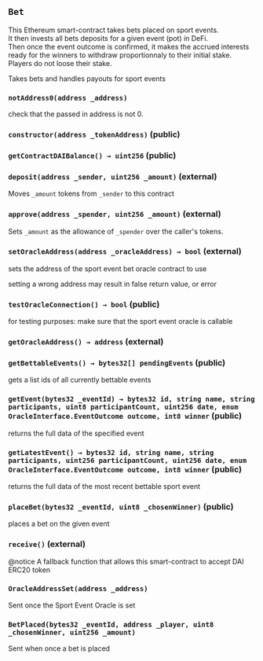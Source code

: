 ## `Bet`

This Ethereum smart-contract takes bets placed on sport events.  
It then invests all bets deposits for a given event (pot) in DeFi.  
Then once the event outcome is confirmed,
it makes the accrued interests ready for the winners 
to withdraw proportionnaly to their initial stake.  
Players do not loose their stake.

Takes bets and handles payouts for sport events




### `notAddress0(address _address)`



check that the passed in address is not 0.


### `constructor(address _tokenAddress)` (public)





### `getContractDAIBalance() → uint256` (public)





### `deposit(address _sender, uint256 _amount)` (external)

Moves `_amount` tokens from `_sender` to this contract




### `approve(address _spender, uint256 _amount)` (external)

Sets `_amount` as the allowance of `_spender` over the caller's tokens.




### `setOracleAddress(address _oracleAddress) → bool` (external)

sets the address of the sport event bet oracle contract to use 


setting a wrong address may result in false return value, or error 


### `testOracleConnection() → bool` (public)

for testing purposes: make sure that the sport event oracle is callable



### `getOracleAddress() → address` (external)





### `getBettableEvents() → bytes32[] pendingEvents` (public)

gets a list ids of all currently bettable events




### `getEvent(bytes32 _eventId) → bytes32 id, string name, string participants, uint8 participantCount, uint256 date, enum OracleInterface.EventOutcome outcome, int8 winner` (public)

returns the full data of the specified event 




### `getLatestEvent() → bytes32 id, string name, string participants, uint256 participantCount, uint256 date, enum OracleInterface.EventOutcome outcome, int8 winner` (public)

returns the full data of the most recent bettable sport event 




### `placeBet(bytes32 _eventId, uint8 _chosenWinner)` (public)

places a bet on the given event 




### `receive()` (external)

 @notice A fallback function that allows this smart-contract to accept DAI ERC20 token




### `OracleAddressSet(address _address)`



Sent once the Sport Event Oracle is set

### `BetPlaced(bytes32 _eventId, address _player, uint8 _chosenWinner, uint256 _amount)`



Sent when once a bet is placed


